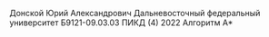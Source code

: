 Донской Юрий Александрович
Дальневосточный федеральный университет
Б9121-09.03.03 ПИКД (4)
2022
Алгоритм А*
